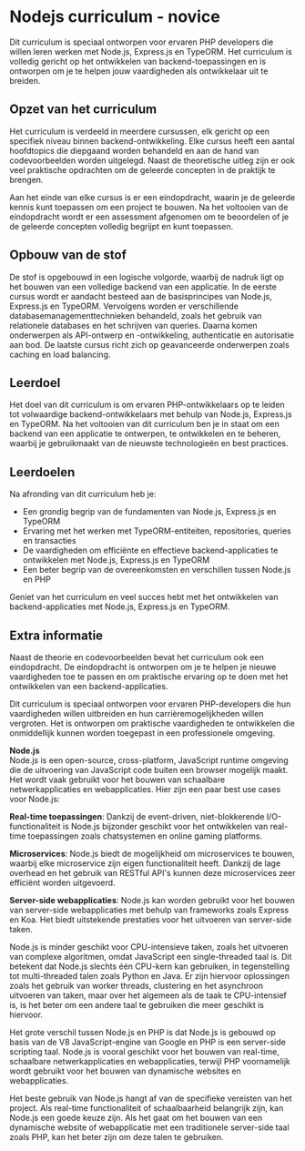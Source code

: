 # Nodejs curriculum - novice

Dit curriculum is speciaal ontworpen voor ervaren PHP developers die willen leren werken met Node.js, Express.js en TypeORM. Het curriculum is volledig gericht op het ontwikkelen van backend-toepassingen en is ontworpen om je te helpen jouw vaardigheden als ontwikkelaar uit te breiden.

## Opzet van het curriculum

Het curriculum is verdeeld in meerdere cursussen, elk gericht op een specifiek niveau binnen backend-ontwikkeling. Elke cursus heeft een aantal hoofdtopics die diepgaand worden behandeld en aan de hand van codevoorbeelden worden uitgelegd. Naast de theoretische uitleg zijn er ook veel praktische opdrachten om de geleerde concepten in de praktijk te brengen.

Aan het einde van elke cursus is er een eindopdracht, waarin je de geleerde kennis kunt toepassen om een project te bouwen. Na het voltooien van de eindopdracht wordt er een assessment afgenomen om te beoordelen of je de geleerde concepten volledig begrijpt en kunt toepassen.

## Opbouw van de stof

De stof is opgebouwd in een logische volgorde, waarbij de nadruk ligt op het bouwen van een volledige backend van een applicatie. In de eerste cursus wordt er aandacht besteed aan de basisprincipes van Node.js, Express.js en TypeORM. Vervolgens worden er verschillende databasemanagementtechnieken behandeld, zoals het gebruik van relationele databases en het schrijven van queries. Daarna komen onderwerpen als API-ontwerp en -ontwikkeling, authenticatie en autorisatie aan bod. De laatste cursus richt zich op geavanceerde onderwerpen zoals caching en load balancing.

## Leerdoel

Het doel van dit curriculum is om ervaren PHP-ontwikkelaars op te leiden tot volwaardige backend-ontwikkelaars met behulp van Node.js, Express.js en TypeORM. Na het voltooien van dit curriculum ben je in staat om een backend van een applicatie te ontwerpen, te ontwikkelen en te beheren, waarbij je gebruikmaakt van de nieuwste technologieën en best practices.

## Leerdoelen

Na afronding van dit curriculum heb je:

- Een grondig begrip van de fundamenten van Node.js, Express.js en TypeORM
- Ervaring met het werken met TypeORM-entiteiten, repositories, queries en transacties
- De vaardigheden om efficiënte en effectieve backend-applicaties te ontwikkelen met Node.js, Express.js en TypeORM
- Een beter begrip van de overeenkomsten en verschillen tussen Node.js en PHP

Geniet van het curriculum en veel succes hebt met het ontwikkelen van backend-applicaties met Node.js, Express.js en TypeORM.

## Extra informatie

Naast de theorie en codevoorbeelden bevat het curriculum ook een eindopdracht. De eindopdracht is ontworpen om je te helpen je nieuwe vaardigheden toe te passen en om praktische ervaring op te doen met het ontwikkelen van een backend-applicaties.

Dit curriculum is speciaal ontworpen voor ervaren PHP-developers die hun vaardigheden willen uitbreiden en hun carrièremogelijkheden willen vergroten. Het is ontworpen om praktische vaardigheden te ontwikkelen die onmiddellijk kunnen worden toegepast in een professionele omgeving.

**Node.js**<br/>
Node.js is een open-source, cross-platform, JavaScript runtime omgeving die de uitvoering van JavaScript code buiten een browser mogelijk maakt. Het wordt vaak gebruikt voor het bouwen van schaalbare netwerkapplicaties en webapplicaties.
Hier zijn een paar best use cases voor Node.js:

**Real-time toepassingen**: Dankzij de event-driven, niet-blokkerende I/O-functionaliteit is Node.js bijzonder geschikt voor het ontwikkelen van real-time toepassingen zoals chatsystemen en online gaming platforms.

**Microservices**: Node.js biedt de mogelijkheid om microservices te bouwen, waarbij elke microservice zijn eigen functionaliteit heeft. Dankzij de lage overhead en het gebruik van RESTful API's kunnen deze microservices zeer efficiënt worden uitgevoerd.

**Server-side webapplicaties**: Node.js kan worden gebruikt voor het bouwen van server-side webapplicaties met behulp van frameworks zoals Express en Koa. Het biedt uitstekende prestaties voor het uitvoeren van server-side taken.

Node.js is minder geschikt voor CPU-intensieve taken, zoals het uitvoeren van complexe algoritmen, omdat JavaScript een single-threaded taal is. Dit betekent dat Node.js slechts één CPU-kern kan gebruiken, in tegenstelling tot multi-threaded talen zoals Python en Java. Er zijn hiervoor oplossingen zoals het gebruik van worker threads, clustering en het asynchroon uitvoeren van taken, maar over het algemeen als de taak te CPU-intensief is, is het beter om een andere taal te gebruiken die meer geschikt is hiervoor.

Het grote verschil tussen Node.js en PHP is dat Node.js is gebouwd op basis van de V8 JavaScript-engine van Google en PHP is een server-side scripting taal. Node.js is vooral geschikt voor het bouwen van real-time, schaalbare netwerkapplicaties en webapplicaties, terwijl PHP voornamelijk wordt gebruikt voor het bouwen van dynamische websites en webapplicaties.

Het beste gebruik van Node.js hangt af van de specifieke vereisten van het project. Als real-time functionaliteit of schaalbaarheid belangrijk zijn, kan Node.js een goede keuze zijn. Als het gaat om het bouwen van een dynamische website of webapplicatie met een traditionele server-side taal zoals PHP, kan het beter zijn om deze talen te gebruiken.
